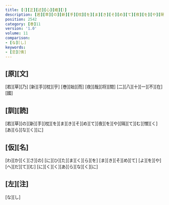 ```yaml
---
title: [（][正][述][心][緒][）]
description: [若][草][の][新][手][枕][を][ま][き][そ][め][て][夜][を][や][隔][て][む][憎][く][あ][ら][な][く][に]
position: 2542
category: [巻]11
version: '1.0'
volume: 11
comparison:
- [な][し]
keywords:
- [恋][情]
---
```


## [原][文]

[若][草][乃] [新][手][枕][乎] [巻][始][而] [夜][哉][将][間] [二][八][十][一][不][在][國]

## [訓][読]

[若][草][の][新][手][枕][を][ま][き][そ][め][て][夜][を][や][隔][て][む][憎][く][あ][ら][な][く][に]

## [仮][名]

[わ][か][く][さ][の] [に][ひ][た][ま][く][ら][を] [ま][き][そ][め][て] [よ][を][や][へ][だ][て][む] [に][く][く][あ][ら][な][く][に]

## [左][注]

[な][し]
